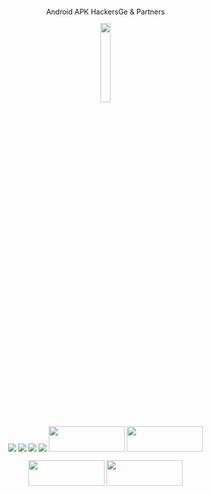 <p align="center"> 
Android APK HackersGe & Partners
</p>
<p align="center"><a href="https://play.google.com/store/apps/details?id=ge.hackers.hackersge">
  <img src="https://kstatic.googleusercontent.com/files/894d874eee2c56e5e78d2528117ee9d17c43750dc4512a422f1a4fb7e444333f22dbce42e30890445a7a0df1cd5fc123b400fa1838536685f57213fafe339810" style="width:20%">
<br>
</a>
<p align="center">
  <a href="https://www.facebook.com/groups/GeorgianHackersCommunity" target="_blank"><img class="GHC"src="https://hackers.ge/assets/img/Georgian%20Hackers%20Community.png"></a>
  <a href="https://www.youtube.com/@senapi1337" target="_blank"><img class="Senapi"src="https://hackers.ge/assets/img/SENAPI.png"></a>
  <a href="https://admins.ge/warez" target="_blank"><img class="AdminsLogo" src="https://hackers.ge/assets/img/Admins.Ge.png"></a>
  <a href="https://www.jafarasec.com" target="_blank"><img class="HackeruliForumi"src="https://www.hackers.ge/assets/img/JafaraSec.png"></a>
  <a href="https://btcopyright.com" target="_blank"><img src="https://hackers.ge/assets/img/Btcopyright.png" width="150" height="50"></a>
  <a href="https://www.sfor.trade/" target="_blank"><img src="https://hackers.ge/assets/img/sfor.trade.png" width="150" height="50"></a>
</p>
<p align="center">
  <a href="https://cybsecgroup.com/en" target="_blank"><img src="https://hackers.ge/assets/img/cybersecuritygroup.png" width="150" height="50"></a>
  <a href="https://worldconsortium.org" target="_blank"><img src="https://hackers.ge/assets/img/worldconsortium.png" width="150" height="50"></a>
</p>
    <p align="center">
    <a href="https://Hackers.Ge" target="_blank"><img src="https://hackers.ge/uploads/blocks/HackersGeCover.png" alt=""></a>
  </p>
